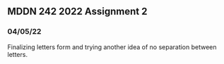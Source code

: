 ## MDDN 242 2022 Assignment 2

### 04/05/22

Finalizing letters form and trying another idea of no separation between letters.
